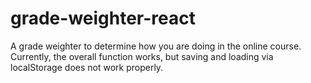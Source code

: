 # grade-weighter-react
A grade weighter to determine how you are doing in the online course. Currently, the overall function works, but saving and loading via localStorage does not work properly.
